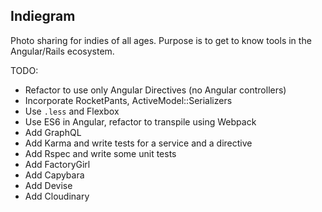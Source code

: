 Indiegram
---

Photo sharing for indies of all ages. Purpose is to get to know tools in the Angular/Rails ecosystem.

TODO:

- Refactor to use only Angular Directives (no Angular controllers)
- Incorporate RocketPants, ActiveModel::Serializers
- Use `.less` and Flexbox
- Use ES6 in Angular, refactor to transpile using Webpack
- Add GraphQL
- Add Karma and write tests for a service and a directive
- Add Rspec and write some unit tests
- Add FactoryGirl
- Add Capybara
- Add Devise
- Add Cloudinary



